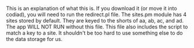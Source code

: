 This is an explanation of what this is. If you download it (or move it into codiad), you will need to run the redirect.pl file.
The sites.pm module has 4 sites stored by default. They are keyed to the shorts of aa, ab, ac, and ad. The app WILL NOT RUN without
this file. This file also includes the script to match a key to a site. It shouldn't be too hard to use something else to do the 
data storage for us. 
